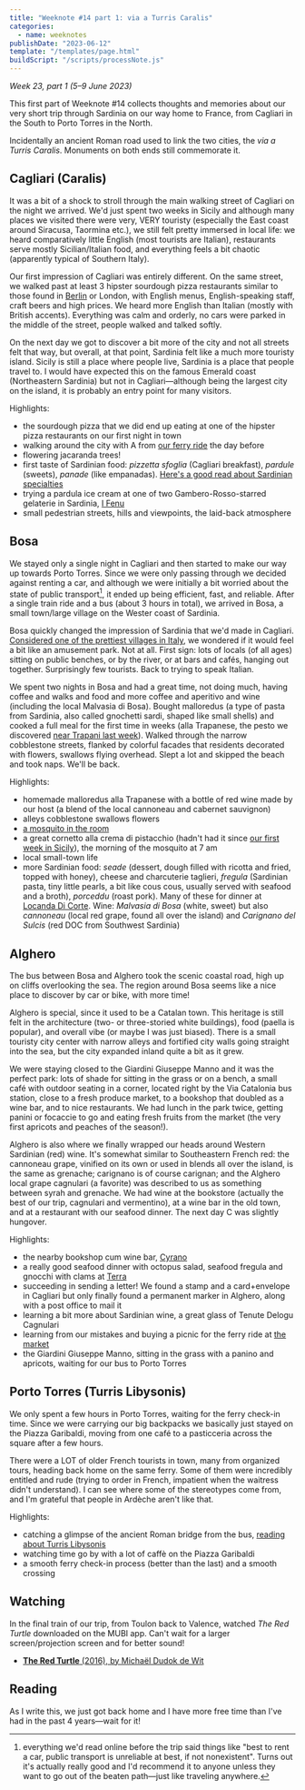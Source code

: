 ```yaml
---
title: "Weeknote #14 part 1: via a Turris Caralis"
categories:
  - name: weeknotes
publishDate: "2023-06-12"
template: "/templates/page.html"
buildScript: "/scripts/processNote.js"
---
```


_Week 23, part 1 (5–9 June 2023)_

This first part of Weeknote #14 collects thoughts and memories about our very short trip through Sardinia on our way home to France, from Cagliari in the South to Porto Torres in the North.

Incidentally an ancient Roman road used to link the two cities, the _via a Turris Caralis_. Monuments on both ends still commemorate it.

## Cagliari (Caralis)

It was a bit of a shock to stroll through the main walking street of Cagliari on the night we arrived. We'd just spent two weeks in Sicily and although many places we visited there were very, VERY touristy (especially the East coast around Siracusa, Taormina etc.), we still felt pretty immersed in local life: we heard comparatively little English (most tourists are Italian), restaurants serve mostly Sicilian/Italian food, and everything feels a bit chaotic (apparently typical of Southern Italy).

Our first impression of Cagliari was entirely different. On the same street, we walked past at least 3 hipster sourdough pizza restaurants similar to those found in [Berlin](https://gazzopizza.com/) or London, with English menus, English-speaking staff, craft beers and high prices. We heard more English than Italian (mostly with British accents). Everything was calm and orderly, no cars were parked in the middle of the street, people walked and talked softly.

On the next day we got to discover a bit more of the city and not all streets felt that way, but overall, at that point, Sardinia felt like a much more touristy island. Sicily is still a place where people live, Sardinia is a place that people travel to. I would have expected this on the famous Emerald coast (Northeastern Sardinia) but not in Cagliari—although being the largest city on the island, it is probably an entry point for many visitors.

Highlights:

- the sourdough pizza that we did end up eating at one of the hipster pizza restaurants on our first night in town
- walking around the city with A from [our ferry ride](/notes/weeknote-13-climbing-in-western-sicily/) the day before
- flowering jacaranda trees!
- first taste of Sardinian food: _pizzetta sfoglia_ (Cagliari breakfast), _pardule_ (sweets), _panade_ (like empanadas). [Here's a good read about Sardinian specialties](https://strictlysardinia.com/sardinian-food-guide/)
- trying a pardula ice cream at one of two Gambero-Rosso-starred gelaterie in Sardinia, [I Fenu](https://goo.gl/maps/2pCgHBqKnNBEz3h96)
- small pedestrian streets, hills and viewpoints, the laid-back atmosphere

## Bosa

We stayed only a single night in Cagliari and then started to make our way up towards Porto Torres. Since we were only passing through we decided against renting a car, and although we were initially a bit worried about the state of public transport[^1], it ended up being efficient, fast, and reliable. After a single train ride and a bus (about 3 hours in total), we arrived in Bosa, a small town/large village on the Wester coast of Sardinia.

Bosa quickly changed the impression of Sardinia that we'd made in Cagliari. [Considered one of the prettiest villages in Italy](https://borghipiubelliditalia.it/borgo/bosa/), we wondered if it would feel a bit like an amusement park. Not at all. First sign: lots of locals (of all ages) sitting on public benches, or by the river, or at bars and cafés, hanging out together. Surprisingly few tourists. Back to trying to speak Italian.

We spent two nights in Bosa and had a great time, not doing much, having coffee and walks and food and more coffee and aperitivo and wine (including the local Malvasia di Bosa). Bought malloredus (a type of pasta from Sardinia, also called gnochetti sardi, shaped like small shells) and cooked a full meal for the first time in weeks (alla Trapanese, the pesto we discovered [near Trapani last week](/notes/weeknote-13-climbing-in-western-sicily/)). Walked through the narrow cobblestone streets, flanked by colorful facades that residents decorated with flowers, swallows flying overhead. Slept a lot and skipped the beach and took naps. We'll be back.

Highlights:

- homemade malloredus alla Trapanese with a bottle of red wine made by our host (a blend of the local cannoneau and cabernet sauvignon)
- alleys cobblestone swallows flowers
- [a mosquito in the room](/notes/retribution/)
- a great cornetto alla crema di pistacchio (hadn't had it since [our first week in Sicily](/notes/weeknote-12-road-trip-through-the-three-valli-of-sicily/)), the morning of the mosquito at 7 am
- local small-town life
- more Sardinian food: _seade_ (dessert, dough filled with ricotta and fried, topped with honey), cheese and charcuterie taglieri, _fregula_ (Sardinian pasta, tiny little pearls, a bit like cous cous, usually served with seafood and a broth), _porceddu_ (roast pork). Many of these for dinner at [Locanda Di Corte](https://goo.gl/maps/QuFu3gDtWFkmgKw2A). Wine: _Malvasia di Bosa_ (white, sweet) but also _cannoneau_ (local red grape, found all over the island) and _Carignano del Sulcis_ (red DOC from Southwest Sardinia)

## Alghero

The bus between Bosa and Alghero took the scenic coastal road, high up on cliffs overlooking the sea. The region around Bosa seems like a nice place to discover by car or bike, with more time!

Alghero is special, since it used to be a Catalan town. This heritage is still felt in the architecture (two- or three-storied white buildings), food (paella is popular), and overall vibe (or maybe I was just biased). There is a small touristy city center with narrow alleys and fortified city walls going straight into the sea, but the city expanded inland quite a bit as it grew.

We were staying closed to the Giardini Giuseppe Manno and it was the perfect park: lots of shade for sitting in the grass or on a bench, a small café with outdoor seating in a corner, located right by the Via Catalonia bus station, close to a fresh produce market, to a bookshop that doubled as a wine bar, and to nice restaurants. We had lunch in the park twice, getting panini or focaccie to go and eating fresh fruits from the market (the very first apricots and peaches of the season!).

Alghero is also where we finally wrapped our heads around Western Sardinian (red) wine. It's somewhat similar to Southeastern French red: the cannoneau grape, vinified on its own or used in blends all over the island, is the same as grenache; carignano is of course carignan; and the Alghero local grape cagnulari (a favorite) was described to us as something between syrah and grenache. We had wine at the bookstore (actually the best of our trip, cagnulari and vermentino), at a wine bar in the old town, and at a restaurant with our seafood dinner. The next day C was slightly hungover.

Highlights:

- the nearby bookshop cum wine bar, [Cyrano](https://goo.gl/maps/5Tcmqz854zjQAD8i6)
- a really good seafood dinner with octopus salad, seafood fregula and gnocchi with clams at [Terra](https://goo.gl/maps/hMsopdwKhRFbAfFHA)
- succeeding in sending a letter! We found a stamp and a card+envelope in Cagliari but only finally found a permanent marker in Alghero, along with a post office to mail it
- learning a bit more about Sardinian wine, a great glass of Tenute Delogu Cagnulari
- learning from our mistakes and buying a picnic for the ferry ride at [the market](https://goo.gl/maps/rAyhToZyGx2kWVwd6)
- the Giardini Giuseppe Manno, sitting in the grass with a panino and apricots, waiting for our bus to Porto Torres

## Porto Torres (Turris Libysonis)

We only spent a few hours in Porto Torres, waiting for the ferry check-in time. Since we were carrying our big backpacks we basically just stayed on the Piazza Garibaldi, moving from one café to a pasticceria across the square after a few hours.

There were a LOT of older French tourists in town, many from organized tours, heading back home on the same ferry. Some of them were incredibly entitled and rude (trying to order in French, impatient when the waitress didn't understand). I can see where some of the stereotypes come from, and I'm grateful that people in Ardèche aren't like that.

Highlights:

- catching a glimpse of the ancient Roman bridge from the bus, [reading about Turris Libysonis](http://www.roamintheempire.com/index.php/2020/07/29/turris-libysonis/)
- watching time go by with a lot of caffè on the Piazza Garibaldi
- a smooth ferry check-in process (better than the last) and a smooth crossing

## Watching

In the final train of our trip, from Toulon back to Valence, watched _The Red Turtle_ downloaded on the MUBI app. Can't wait for a larger screen/projection screen and for better sound!

- [**The Red Turtle** (2016), by Michaël Dudok de Wit](/notes/the-red-turtle-by-michael-dudok-de-wit/)

## Reading

As I write this, we just got back home and I have more free time than I've had in the past 4 years—wait for it!

[^1]: everything we'd read online before the trip said things like "best to rent a car, public transport is unreliable at best, if not nonexistent". Turns out it's actually really good and I'd recommend it to anyone unless they want to go out of the beaten path—just like traveling anywhere.
